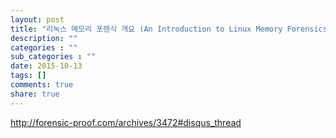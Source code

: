 ```yaml
---
layout: post
title: "리눅스 메모리 포렌식 개요 (An Introduction to Linux Memory Forensics)"
description: ""
categories : ""
sub_categories : ""
date: 2015-10-13
tags: []
comments: true
share: true
---
```


http://forensic-proof.com/archives/3472#disqus_thread

